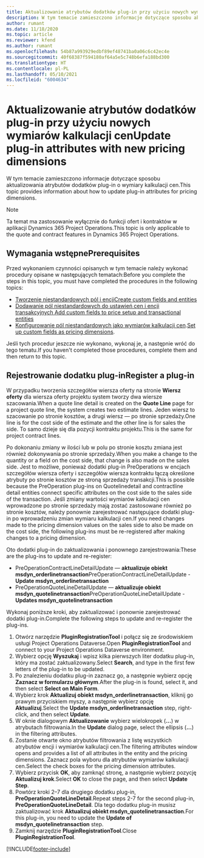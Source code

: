 ```yaml
---
title: Aktualizowanie atrybutów dodatków plug-in przy użyciu nowych wymiarów kalkulacji cen
description: W tym temacie zamieszczono informacje dotyczące sposobu aktualizowania atrybutów dodatków plug-in o wymiary kalkulacji cen.
author: rumant
ms.date: 11/18/2020
ms.topic: article
ms.reviewer: kfend
ms.author: rumant
ms.openlocfilehash: 54b87a993929edbf89ef48741ba0a06c6c42ec4e
ms.sourcegitcommit: 40f68387f594180af64a5e5c748b6efa188bd300
ms.translationtype: HT
ms.contentlocale: pl-PL
ms.lasthandoff: 05/10/2021
ms.locfileid: "6004634"
---
```

# <a name="update-plug-in-attributes-with-new-pricing-dimensions"></a><span data-ttu-id="814ba-103">Aktualizowanie atrybutów dodatków plug-in przy użyciu nowych wymiarów kalkulacji cen</span><span class="sxs-lookup"><span data-stu-id="814ba-103">Update plug-in attributes with new pricing dimensions</span></span>

<span data-ttu-id="814ba-104">W tym temacie zamieszczono informacje dotyczące sposobu aktualizowania atrybutów dodatków plug-in o wymiary kalkulacji cen.</span><span class="sxs-lookup"><span data-stu-id="814ba-104">This topic provides information about how to update plug-in attributes for pricing dimensions.</span></span>

> [!NOTE]
> <span data-ttu-id="814ba-105">Ta temat ma zastosowanie wyłącznie do funkcji ofert i kontraktów w aplikacji Dynamics 365 Project Operations.</span><span class="sxs-lookup"><span data-stu-id="814ba-105">This topic is only applicable to the quote and contract features in Dynamics 365 Project Operations.</span></span>

## <a name="prerequisites"></a><span data-ttu-id="814ba-106">Wymagania wstępne</span><span class="sxs-lookup"><span data-stu-id="814ba-106">Prerequisites</span></span>
<span data-ttu-id="814ba-107">Przed wykonaniem czynności opisanych w tym temacie należy wykonać procedury opisane w następujących tematach:</span><span class="sxs-lookup"><span data-stu-id="814ba-107">Before you complete the steps in this topic, you must have completed the procedures in the following topics:</span></span>

  - [<span data-ttu-id="814ba-108">Tworzenie niestandardowych pól i encji</span><span class="sxs-lookup"><span data-stu-id="814ba-108">Create custom fields and entities</span></span>](create-custom-fields-entities-pricing-dimensions.md) 
  - [<span data-ttu-id="814ba-109">Dodawanie pól niestandardowych do ustawień cen i encji transakcyjnych </span><span class="sxs-lookup"><span data-stu-id="814ba-109">Add custom fields to price setup and transactional entities</span></span>](add-custom-fields-price-setup-transactional-entities.md)
  - <span data-ttu-id="814ba-110">[Konfigurowanie pól niestandardowych jako wymiarów kalkulacji cen](set-up-custom-fields-pricing-dimensions.md).</span><span class="sxs-lookup"><span data-stu-id="814ba-110">[Set up custom fields as pricing dimensions](set-up-custom-fields-pricing-dimensions.md).</span></span> 
  
<span data-ttu-id="814ba-111">Jeśli tych procedur jeszcze nie wykonano, wykonaj je, a następnie wróć do tego tematu.</span><span class="sxs-lookup"><span data-stu-id="814ba-111">If you haven't completed those procedures, complete them and then return to this topic.</span></span>

## <a name="register-a-plug-in"></a><span data-ttu-id="814ba-112">Rejestrowanie dodatku plug-in</span><span class="sxs-lookup"><span data-stu-id="814ba-112">Register a plug-in</span></span>
<span data-ttu-id="814ba-113">W przypadku tworzenia szczegółów wiersza oferty na stronie **Wiersz oferty** dla wiersza oferty projektu system tworzy dwa wiersze szacowania.</span><span class="sxs-lookup"><span data-stu-id="814ba-113">When a quote line detail is created on the **Quote Line** page for a project quote line, the system creates two estimate lines.</span></span> <span data-ttu-id="814ba-114">Jeden wiersz to szacowanie po stronie kosztów, a drugi wiersz — po stronie sprzedaży.</span><span class="sxs-lookup"><span data-stu-id="814ba-114">One line is for the cost side of the estimate and the other line is for sales the side.</span></span> <span data-ttu-id="814ba-115">To samo dzieje się dla pozycji kontraktu projektu.</span><span class="sxs-lookup"><span data-stu-id="814ba-115">This is the same  for project contract lines.</span></span>

<span data-ttu-id="814ba-116">Po dokonaniu zmiany w ilości lub w polu po stronie kosztu zmiana jest również dokonywania po stronie sprzedaży.</span><span class="sxs-lookup"><span data-stu-id="814ba-116">When you make a change to the quantity or a field on the cost side, that change is also made on the sales side.</span></span> <span data-ttu-id="814ba-117">Jest to możliwe, ponieważ dodatki plug-in PreOperations w encjach szczegółów wiersza oferty i szczegółów wiersza kontraktu łączą określone atrybuty po stronie kosztów ze stroną sprzedaży transakcji.</span><span class="sxs-lookup"><span data-stu-id="814ba-117">This is possible because the PreOperation plug-ins on Quotelinedetail and contractline detail entities connect specific attributes on the cost side to the sales side of the transaction.</span></span> <span data-ttu-id="814ba-118">Jeśli zmiany wartości wymiarów kalkulacji cen wprowadzone po stronie sprzedaży mają zostać zastosowane również po stronie kosztów, należy ponownie zarejestrować następujące dodatki plug-in po wprowadzeniu zmian wymiaru kalkulacji cen.</span><span class="sxs-lookup"><span data-stu-id="814ba-118">If you need changes made to the pricing dimension values on the sales side to also be made on the cost side, the following plug-ins must be re-registered after making changes to a pricing dimension.</span></span>

<span data-ttu-id="814ba-119">Oto dodatki plug-in do zaktualizowania i ponownego zarejestrowania:</span><span class="sxs-lookup"><span data-stu-id="814ba-119">These are the plug-ins to update and re-register:</span></span>

- <span data-ttu-id="814ba-120">PreOperationContractLineDetailUpdate — **aktualizuje obiekt msdyn_orderlinetransaction**</span><span class="sxs-lookup"><span data-stu-id="814ba-120">PreOperationContractLineDetailUpdate - **Update msdyn_orderlinetransaction**</span></span>
- <span data-ttu-id="814ba-121">PreOperationQuoteLineDetailUpdate — **aktualizuje obiekt msdyn_quotelinetransaction**</span><span class="sxs-lookup"><span data-stu-id="814ba-121">PreOperationQuoteLineDetailUpdate - **Updates msdyn_quotelinetransaction**</span></span>

<span data-ttu-id="814ba-122">Wykonaj poniższe kroki, aby zaktualizować i ponownie zarejestrować dodatki plug-in.</span><span class="sxs-lookup"><span data-stu-id="814ba-122">Complete the following steps to update and re-register the plug-ins.</span></span>

1. <span data-ttu-id="814ba-123">Otwórz narzędzie **PluginRegistrationTool** i połącz się ze środowiskiem usługi Project Operations Dataverse.</span><span class="sxs-lookup"><span data-stu-id="814ba-123">Open **PluginRegistrationTool** and connect to your Project Operations Dataverse environment.</span></span>
2. <span data-ttu-id="814ba-124">Wybierz opcję **Wyszukaj** i wpisz kilka pierwszych liter dodatku plug-in, który ma zostać zaktualizowany.</span><span class="sxs-lookup"><span data-stu-id="814ba-124">Select **Search**, and type in the first few letters of the plug-in to be updated.</span></span>
3. <span data-ttu-id="814ba-125">Po znalezieniu dodatku plug-in zaznacz go, a następnie wybierz opcję **Zaznacz w formularzu głównym**.</span><span class="sxs-lookup"><span data-stu-id="814ba-125">After the plug-in is found, select it, and then select **Select on Main Form**.</span></span>
4. <span data-ttu-id="814ba-126">Wybierz krok **Aktualizuj obiekt msdyn_orderlinetransaction**, kliknij go prawym przyciskiem myszy, a następnie wybierz opcję **Aktualizuj**.</span><span class="sxs-lookup"><span data-stu-id="814ba-126">Select the **Update msdyn_orderlinetransaction** step, right-click, and then select **Update**.</span></span>
5. <span data-ttu-id="814ba-127">W oknie dialogowym **Aktualizowanie** wybierz wielokropek (**...**) w atrybutach filtrowania.</span><span class="sxs-lookup"><span data-stu-id="814ba-127">In the **Update** dialog page, select the ellipsis (**...**) in the filtering attributes.</span></span>
6. <span data-ttu-id="814ba-128">Zostanie otwarte okno atrybutów filtrowania z listę wszystkich atrybutów encji i wymiarów kalkulacji cen.</span><span class="sxs-lookup"><span data-stu-id="814ba-128">The filtering attributes window opens and provides a list of all attributes in the entity and the pricing dimensions.</span></span> <span data-ttu-id="814ba-129">Zaznacz pola wyboru dla atrybutów wymiarów kalkulacji cen.</span><span class="sxs-lookup"><span data-stu-id="814ba-129">Select the check boxes for the pricing dimension attributes.</span></span>
7. <span data-ttu-id="814ba-130">Wybierz przycisk **OK**, aby zamknąć stronę, a następnie wybierz pozycję **Aktualizuj krok**.</span><span class="sxs-lookup"><span data-stu-id="814ba-130">Select **OK** to close the page, and then select **Update Step**.</span></span>
8. <span data-ttu-id="814ba-131">Powtórz kroki 2–7 dla drugiego dodatku plug-in, **PreOperationQuoteLineDetail**.</span><span class="sxs-lookup"><span data-stu-id="814ba-131">Repeat steps 2-7 for the second plug-in, **PreOperationQuoteLineDetail**.</span></span> <span data-ttu-id="814ba-132">Dla tego dodatku plug-in musisz zaktualizować krok **Aktualizuj obiekt msdyn_quotelinetransaction**.</span><span class="sxs-lookup"><span data-stu-id="814ba-132">For this plug-in, you need to update the **Update of msdyn_quotelinetransaction** step.</span></span>
9. <span data-ttu-id="814ba-133">Zamknij narzędzie **PluginRegistrationTool**.</span><span class="sxs-lookup"><span data-stu-id="814ba-133">Close **PluginRegistrationTool**.</span></span>


[!INCLUDE[footer-include](../includes/footer-banner.md)]